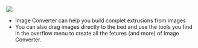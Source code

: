 ![](https://lh3.googleusercontent.com/85c3ecIUQklR2nRZtT_CM4VUUxeGErNTfPUOMxBMqjcb8pAplPBO0bIA8CAHtLymORPBo4QpvdDyW-9dMPmqVp1Abg)
 - Image Converter can help you build complet extrusions from images
 - You can also drag images directly to the bed and use the tools you find in the overflow menu to create all the fetures (and more) of Image Converter.

